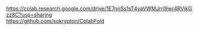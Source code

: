 https://colab.research.google.com/drive/1E7nnSs1sT4yaVWMJrrI9wr4RVjkGzz8C?usp=sharing       <br>
https://github.com/sokrypton/ColabFold
